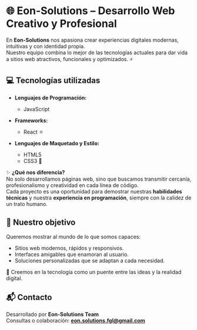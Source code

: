 # 🌐 Eon-Solutions – Desarrollo Web Creativo y Profesional  

En **Eon-Solutions** nos apasiona crear experiencias digitales modernas, intuitivas y con identidad propia.  
Nuestro equipo combina lo mejor de las tecnologías actuales para dar vida a sitios web atractivos, funcionales y optimizados. ⚡  

## 💻 Tecnologías utilizadas  
- **Lenguajes de Programación:**  
  - JavaScript  

- **Frameworks:**  
  - React ⚛️  

- **Lenguajes de Maquetado y Estilo:**  
  - HTML5  
  - CSS3 🎨  

✨ **¿Qué nos diferencia?**  
No solo desarrollamos páginas web, sino que buscamos transmitir cercanía, profesionalismo y creatividad en cada línea de código.  
Cada proyecto es una oportunidad para demostrar nuestras **habilidades técnicas** y nuestra **experiencia en programación**, siempre con la calidez de un trato humano.  

## 🚀 Nuestro objetivo  
Queremos mostrar al mundo de lo que somos capaces:  
- Sitios web modernos, rápidos y responsivos.  
- Interfaces amigables que enamoran al usuario.  
- Soluciones personalizadas que se adaptan a cada necesidad.  

🤝 Creemos en la tecnología como un puente entre las ideas y la realidad digital.  

## 📬 Contacto  
Desarrollado por **Eon-Solutions Team**  
Consultas o colaboración: **eon.solutions.fgl@gmail.com**
